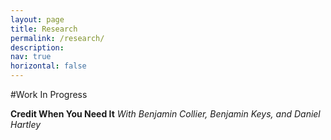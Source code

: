 ```yaml
---
layout: page
title: Research
permalink: /research/
description:
nav: true
horizontal: false
---
```


<!-- pages/research.md -->
#Work In Progress  

**Credit When You Need It**
*With Benjamin Collier, Benjamin Keys, and Daniel Hartley*